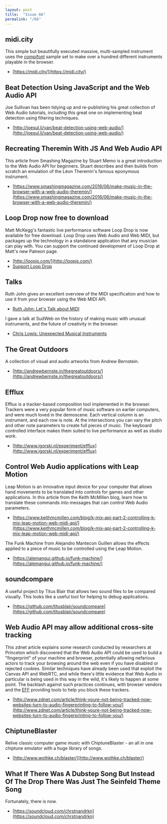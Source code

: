 ```yaml
---
layout: post
title:  "Issue 66"
permalink: "/66"
---
```


## midi.city ##

This simple but beautifully executed massive, multi-sampled instrument
uses the [compifont](http://pphidden.wix.com/compifont) sample set to
make over a hundred different instruments playable in the browser.

- [https://midi.city/](https://midi.city/)

## Beat Detection Using JavaScript and the Web Audio API ##

Joe Sullivan has been tidying up and re-publishing his great
collection of Web Audio tutorials, including this great one on
implementing beat detection using filtering techniques.

- [http://joesul.li/van/beat-detection-using-web-audio/](http://joesul.li/van/beat-detection-using-web-audio/)

## Recreating Theremin With JS And Web Audio API ##

This article from Smashing Magazine by Stuart Memo is a great
introduction to the Web Audio API for beginners. Stuart describes and
then builds from scratch an emulation of the Léon Theremin's famous
eponymous instrument.

- [https://www.smashingmagazine.com/2016/06/make-music-in-the-browser-with-a-web-audio-theremin/](https://www.smashingmagazine.com/2016/06/make-music-in-the-browser-with-a-web-audio-theremin/)

## Loop Drop now free to download ##

Matt McKegg's fantastic live performance software Loop Drop is now
available for free download. Loop Drop uses Web Audio and Web MIDI,
but packages up the technology in a standalone application that any
musician can play with. You can support the continued development of
Loop Drop at Matt's new Patreon page.

- [http://loopjs.com/](http://loopjs.com/)
- [Support Loop Drop](https://www.patreon.com/MattMcKegg)

## Talks ##

Ruth John gives an excellent overview of the MIDI specification and
how to use it from your browser using the Web MIDI API.

- [Ruth John: Let's Talk about MIDI](https://www.youtube.com/watch?v=x2v3mQOvOms)

I gave a talk at SudWeb on the history of making music with unusual
instruments, and the future of creativity in the browser.

- [Chris Lowis: Unexpected Musical Instruments](https://vimeo.com/170005228)

## The Great Outdoors ##

A collection of visual and audio artworks from Andrew Bernstein.

- [http://andrewbernste.in/thegreatoutdoors/](http://andrewbernste.in/thegreatoutdoors/)

## Efflux ##

Efflux is a tracker-based composition tool implemented in the
browser. Trackers were a very popular form of music software on
earlier computers, and were much loved in the demoscene. Each vertical
column is an instrument, and each row is note. At the intersections
you can vary the pitch and other note parameters to create full pieces
of music. The keyboard controlled interface makes them suited to live
performance as well as studio work.

- [http://www.igorski.nl/experiment/efflux](http://www.igorski.nl/experiment/efflux)

## Control Web Audio applications with Leap Motion ##

Leap Motion is an innovative input device for your computer that allows hand movements to be translated into controls for games and other applications. In this article from the Keith McMillen blog, learn how to translate these commands into messages that can control Web Audio parameters.

- [https://www.keithmcmillen.com/blog/k-mix-api-part-2-controlling-k-mix-leap-motion-web-midi-api/](https://www.keithmcmillen.com/blog/k-mix-api-part-2-controlling-k-mix-leap-motion-web-midi-api/)

The Funk Machine from Alejandro Mantecon Guillen allows the effects
applied to a piece of music to be controlled using the Leap Motion.

- [https://alemangui.github.io/funk-machine/](https://alemangui.github.io/funk-machine/)

## soundcompare ##

A useful project by Titus Blair that allows two sound files to be
compared visually. This looks like a useful tool for helping to debug
applications.

- [https://github.com/titusblair/soundcompare](https://github.com/titusblair/soundcompare)

## Web Audio API may allow additional cross-site tracking ##

This zdnet article explains some research conducted by researchers at
Princeton which discovered that the Web Audio API could be used to
build a "fingerprint" of your machine and browser, potentially
allowing nefarious actors to track your browsing around the web even
if you have disabled or rejected cookies. Similar techniques have
already been used that exploit the Canvas API and WebRTC, and while
there's little evidence that Web Audio in particular is being used in
this way in the wild, it's likely to happen at some point. The
backlash against such practices continues, with browser vendors and
the [EFF](https://www.eff.org/privacybadger) providing tools to help
you block these trackers.

- [http://www.zdnet.com/article/think-youre-not-being-tracked-now-websites-turn-to-audio-fingerprinting-to-follow-you/](http://www.zdnet.com/article/think-youre-not-being-tracked-now-websites-turn-to-audio-fingerprinting-to-follow-you/)

## ChiptuneBlaster ##

Relive classic computer game music with ChiptuneBlaster - an all in
one chiptune emulator with a huge library of songs.

- [http://www.wothke.ch/blaster/](http://www.wothke.ch/blaster/)

## What If There Was A Dubstep Song But Instead Of The Drop There Was Just The Seinfeld Theme Song ##

Fortunately, there is now.

- [https://soundcloud.com/chrstnandrkn](https://soundcloud.com/chrstnandrkn)
